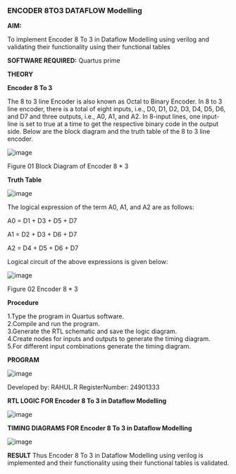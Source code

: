 ### ENCODER 8TO3 DATAFLOW Modelling

**AIM:**

To implement  Encoder 8 To 3 in Dataflow Modelling using verilog and validating their functionality using their functional tables

**SOFTWARE REQUIRED:** Quartus prime

**THEORY**

**Encoder 8 To 3**

The 8 to 3 line Encoder is also known as Octal to Binary Encoder. In 8 to 3 line encoder, there is a total of eight inputs, i.e., D0, D1, D2, D3, D4, D5, D6, and D7 and three outputs, i.e., A0, A1, and A2. In 8-input lines, one input-line is set to true at a time to get the respective binary code in the output side. Below are the block diagram and the truth table of the 8 to 3 line encoder.

![image](https://github.com/naavaneetha/ENCODER8TO3DATAFLOW/assets/154305477/0bc242c1-eb9e-4c47-afe5-30428470efc3)

Figure 01  Block Diagram of Encoder 8 * 3

**Truth Table**

![image](https://github.com/naavaneetha/ENCODER8TO3DATAFLOW/assets/154305477/35496b14-ae6e-4cd1-9abd-d6736b576575)

The logical expression of the term A0, A1, and A2 are as follows:

A0 = D1 + D3 + D5 + D7

A1 = D2 + D3 + D6 + D7

A2 = D4 + D5 + D6 + D7

Logical circuit of the above expressions is given below:

![image](https://github.com/naavaneetha/ENCODER8TO3DATAFLOW/assets/154305477/95acaee6-c873-4c75-89eb-ef09fb158053)

Figure 02  Encoder 8 * 3

**Procedure**

1.Type the program in Quartus software.               
2.Compile and run the program.                   
3.Generate the RTL schematic and save the logic diagram.                             
4.Create nodes for inputs and outputs to generate the timing diagram.                             
5.For different input combinations generate the timing diagram.                           

**PROGRAM**

![image](https://github.com/user-attachments/assets/f940e4da-6a01-439e-9467-017551878569)


Developed by: RAHUL.R
RegisterNumber: 24901333


**RTL LOGIC FOR Encoder 8 To 3 in Dataflow Modelling**

![image](https://github.com/user-attachments/assets/16d6f921-5243-4f8d-93f6-bb65a3af5db5)


**TIMING DIAGRAMS FOR Encoder 8 To 3 in Dataflow Modelling**

![image](https://github.com/user-attachments/assets/5d6ab82b-6cd4-4f77-8efb-eb7cf4b21266)

**RESULT**
Thus Encoder 8 To 3 in Dataflow Modelling using verilog is implemented and their functionality using their functional tables is validated.




